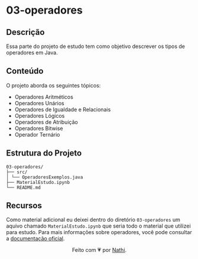 # 03-operadores

## Descrição

Essa parte do projeto de estudo tem como objetivo descrever os tipos de operadores em Java.

## Conteúdo

O projeto aborda os seguintes tópicos:

- Operadores Aritméticos
- Operadores Unários
- Operadores de Igualdade e Relacionais
- Operadores Lógicos
- Operadores de Atribuição
- Operadores Bitwise
- Operador Ternário

## Estrutura do Projeto

```bs
03-operadores/
├── src/
│ └── OperadoresExemplos.java
├── MaterialEstudo.ipynb
└── README.md
```

## Recursos

Como material adicional eu deixei dentro do diretório `03-operadores` um aquivo chamado `MaterialEstudo.ipynb` que seria todo o material que utilizei para estudo. Para mais informações sobre operadores, você pode consultar a [documentação oficial](https://docs.oracle.com/javase/tutorial/java/nutsandbolts/operators.html).

<div align="center">Feito com 💗 por <a href="https://github.com/nathaliacappellini">Nathi</a>.</div>
